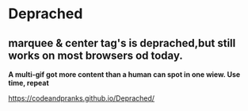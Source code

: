 # Deprached
## marquee & center tag's  is deprached,but still works on most browsers od today.

**A multi-gif got more content than a human can spot in one wiew. Use time, repeat**

https://codeandpranks.github.io/Deprached/
